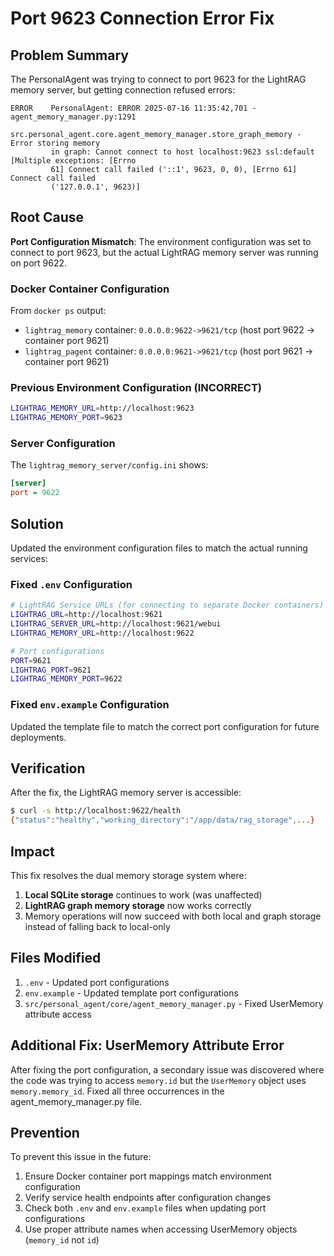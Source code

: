 # Port 9623 Connection Error Fix

## Problem Summary

The PersonalAgent was trying to connect to port 9623 for the LightRAG memory server, but getting connection refused errors:

```
ERROR    PersonalAgent: ERROR 2025-07-16 11:35:42,701 -                                           agent_memory_manager.py:1291
         src.personal_agent.core.agent_memory_manager.store_graph_memory - Error storing memory                               
         in graph: Cannot connect to host localhost:9623 ssl:default [Multiple exceptions: [Errno                             
         61] Connect call failed ('::1', 9623, 0, 0), [Errno 61] Connect call failed                                          
         ('127.0.0.1', 9623)]
```

## Root Cause

**Port Configuration Mismatch**: The environment configuration was set to connect to port 9623, but the actual LightRAG memory server was running on port 9622.

### Docker Container Configuration
From `docker ps` output:
- `lightrag_memory` container: `0.0.0.0:9622->9621/tcp` (host port 9622 → container port 9621)
- `lightrag_pagent` container: `0.0.0.0:9621->9621/tcp` (host port 9621 → container port 9621)

### Previous Environment Configuration (INCORRECT)
```bash
LIGHTRAG_MEMORY_URL=http://localhost:9623
LIGHTRAG_MEMORY_PORT=9623
```

### Server Configuration
The `lightrag_memory_server/config.ini` shows:
```ini
[server]
port = 9622
```

## Solution

Updated the environment configuration files to match the actual running services:

### Fixed `.env` Configuration
```bash
# LightRAG Service URLs (for connecting to separate Docker containers)
LIGHTRAG_URL=http://localhost:9621
LIGHTRAG_SERVER_URL=http://localhost:9621/webui
LIGHTRAG_MEMORY_URL=http://localhost:9622

# Port configurations
PORT=9621
LIGHTRAG_PORT=9621
LIGHTRAG_MEMORY_PORT=9622
```

### Fixed `env.example` Configuration
Updated the template file to match the correct port configuration for future deployments.

## Verification

After the fix, the LightRAG memory server is accessible:
```bash
$ curl -s http://localhost:9622/health
{"status":"healthy","working_directory":"/app/data/rag_storage",...}
```

## Impact

This fix resolves the dual memory storage system where:
1. **Local SQLite storage** continues to work (was unaffected)
2. **LightRAG graph memory storage** now works correctly
3. Memory operations will now succeed with both local and graph storage instead of falling back to local-only

## Files Modified

1. `.env` - Updated port configurations
2. `env.example` - Updated template port configurations
3. `src/personal_agent/core/agent_memory_manager.py` - Fixed UserMemory attribute access

## Additional Fix: UserMemory Attribute Error

After fixing the port configuration, a secondary issue was discovered where the code was trying to access `memory.id` but the `UserMemory` object uses `memory.memory_id`. Fixed all three occurrences in the agent_memory_manager.py file.

## Prevention

To prevent this issue in the future:
1. Ensure Docker container port mappings match environment configuration
2. Verify service health endpoints after configuration changes
3. Check both `.env` and `env.example` files when updating port configurations
4. Use proper attribute names when accessing UserMemory objects (`memory_id` not `id`)
